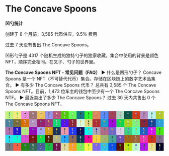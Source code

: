 # The Concave Spoons

**凹勺统计**

创建于 8 个月前，3,585 代币供应，9.5% 费用

过去 7 天没有售出 The Concave Spoons。

凹形勺子是 4317 个随机生成的独特勺子的独家收藏。集合中使用的背景是颜色 NFT，顺序完全相同。在叉子、勺子的世界里。

**The Concave Spoons NFT - 常见问题（FAQ）**
▶ 什么是凹形勺子？
Concave Spoons 是一个 NFT（不可替代代币）集合。存储在区块链上的数字艺术品集合。
▶ 有多少 The Concave Spoons 代币？
总共有 3,585 个 The Concave Spoons NFT。目前，1,473 位车主的钱包中至少有一个 The Concave Spoons NTF。
▶ 最近卖出了多少 The Concave Spoons？
过去 30 天内共售出 0 个 The Concave Spoons NFT。

![unnamed](unnamed.png)

